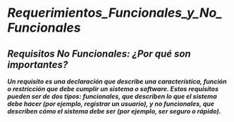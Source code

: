 # **_Requerimientos_Funcionales_y_No_Funcionales_**

## **_Requisitos No Funcionales: ¿Por qué son importantes?_**
**_Un requisito es una declaración que describe una característica, función o restricción que debe cumplir un sistema o software. Estos requisitos pueden ser de dos tipos: funcionales, que describen lo que el sistema debe hacer (por ejemplo, registrar un usuario), y no funcionales, que describen cómo el sistema debe ser (por ejemplo, ser seguro o rápido)._**
